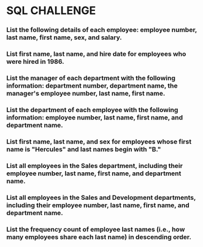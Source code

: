 # SQL CHALLENGE




### List the following details of each employee: employee number, last name, first name, sex, and salary.


### List first name, last name, and hire date for employees who were hired in 1986.


### List the manager of each department with the following information: department number, department name, the manager's employee number, last name, first name.


### List the department of each employee with the following information: employee number, last name, first name, and department name.


### List first name, last name, and sex for employees whose first name is "Hercules" and last names begin with "B."


### List all employees in the Sales department, including their employee number, last name, first name, and department name.


### List all employees in the Sales and Development departments, including their employee number, last name, first name, and department name.


### List the frequency count of employee last names (i.e., how many employees share each last name) in descending order.
